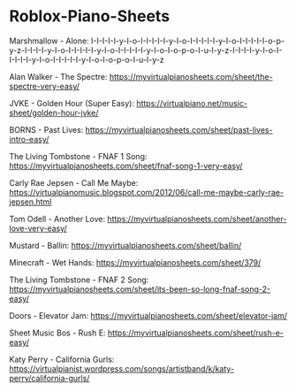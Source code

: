 # Roblox-Piano-Sheets

Marshmallow - Alone:
I-I-I-I-I-y-I-o-I-I-I-I-I-y-I-o-I-I-I-I-I-y-I-o-I-I-I-I-I-o-p-y-z-I-I-I-I-y-I-o-I-I-I-I-I-y-I-o-I-I-I-I-I-y-I-o-I-o-p-o-I-u-I-y-z-I-I-I-I-y-I-o-I-I-I-I-I-y-I-o-I-I-I-I-I-y-I-o-I-o-p-o-I-u-I-y-z

Alan Walker - The Spectre:
https://myvirtualpianosheets.com/sheet/the-spectre-very-easy/

JVKE - Golden Hour (Super Easy):
https://virtualpiano.net/music-sheet/golden-hour-jvke/

BORNS - Past Lives:
https://myvirtualpianosheets.com/sheet/past-lives-intro-easy/

The Living Tombstone - FNAF 1 Song:
https://myvirtualpianosheets.com/sheet/fnaf-song-1-very-easy/

Carly Rae Jepsen - Call Me Maybe:
https://virtualpianomusic.blogspot.com/2012/06/call-me-maybe-carly-rae-jepsen.html

Tom Odell - Another Love:
https://myvirtualpianosheets.com/sheet/another-love-very-easy/

Mustard - Ballin:
https://myvirtualpianosheets.com/sheet/ballin/

Minecraft - Wet Hands:
https://myvirtualpianosheets.com/sheet/379/

The Living Tombstone - FNAF 2 Song:
https://myvirtualpianosheets.com/sheet/its-been-so-long-fnaf-song-2-easy/

Doors - Elevator Jam:
https://myvirtualpianosheets.com/sheet/elevator-jam/

Sheet Music Bos - Rush E:
https://myvirtualpianosheets.com/sheet/rush-e-easy/

Katy Perry - California Gurls:
https://virtualpianist.wordpress.com/songs/artistband/k/katy-perry/california-gurls/
